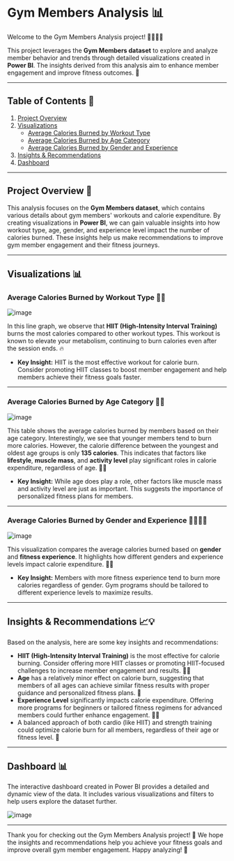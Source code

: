 # Gym Members Analysis 📊

Welcome to the Gym Members Analysis project! 🚴‍♀️🏋️‍♂️

This project leverages the **Gym Members dataset** to explore and analyze member behavior and trends through detailed visualizations created in **Power BI**. The insights derived from this analysis aim to enhance member engagement and improve fitness outcomes. 💪

---

## Table of Contents 📑

1. [Project Overview](#project-overview)
2. [Visualizations](#visualizations)
   - [Average Calories Burned by Workout Type](#average-calories-burned-by-workout-type)
   - [Average Calories Burned by Age Category](#average-calories-burned-by-age-category)
   - [Average Calories Burned by Gender and Experience](#average-calories-burned-by-gender-and-experience)
3. [Insights & Recommendations](#insights-recommendations)
4. [Dashboard](#dashboard)

---

## Project Overview 📝

This analysis focuses on the **Gym Members dataset**, which contains various details about gym members' workouts and calorie expenditure. By creating visualizations in **Power BI**, we can gain valuable insights into how workout type, age, gender, and experience level impact the number of calories burned. These insights help us make recommendations to improve gym member engagement and their fitness journeys.

---

## Visualizations 📊

### Average Calories Burned by Workout Type 🏋️‍♀️

![image](https://github.com/user-attachments/assets/63b0fda4-561c-452a-8a5f-b16611386b12)


In this line graph, we observe that **HIIT (High-Intensity Interval Training)** burns the most calories compared to other workout types. This workout is known to elevate your metabolism, continuing to burn calories even after the session ends. 🔥

- **Key Insight:** HIIT is the most effective workout for calorie burn. Consider promoting HIIT classes to boost member engagement and help members achieve their fitness goals faster.

---

### Average Calories Burned by Age Category 👶👵

![image](https://github.com/user-attachments/assets/fb3669d5-c41f-4448-92ac-7aad5d473531)


This table shows the average calories burned by members based on their age category. Interestingly, we see that younger members tend to burn more calories. However, the calorie difference between the youngest and oldest age groups is only **135 calories**. This indicates that factors like **lifestyle**, **muscle mass**, and **activity level** play significant roles in calorie expenditure, regardless of age. 🏃‍♂️

- **Key Insight:** While age does play a role, other factors like muscle mass and activity level are just as important. This suggests the importance of personalized fitness plans for members.

---

### Average Calories Burned by Gender and Experience 👩‍🦰🧑‍🦱

![image](https://github.com/user-attachments/assets/dac45d18-c08c-4dbd-a4a0-ff27d61b2d80)


This visualization compares the average calories burned based on **gender** and **fitness experience**. It highlights how different genders and experience levels impact calorie expenditure. 🧘‍♂️

- **Key Insight:** Members with more fitness experience tend to burn more calories regardless of gender. Gym programs should be tailored to different experience levels to maximize results.

---

## Insights & Recommendations 📈💡

Based on the analysis, here are some key insights and recommendations:

- **HIIT (High-Intensity Interval Training)** is the most effective for calorie burning. Consider offering more HIIT classes or promoting HIIT-focused challenges to increase member engagement and results. 🏋️‍♂️
- **Age** has a relatively minor effect on calorie burn, suggesting that members of all ages can achieve similar fitness results with proper guidance and personalized fitness plans. 💪
- **Experience Level** significantly impacts calorie expenditure. Offering more programs for beginners or tailored fitness regimens for advanced members could further enhance engagement. 🏃‍♀️
- A balanced approach of both cardio (like HIIT) and strength training could optimize calorie burn for all members, regardless of their age or fitness level. 💯

---

## Dashboard 📊

The interactive dashboard created in Power BI provides a detailed and dynamic view of the data. It includes various visualizations and filters to help users explore the dataset further.

![image](https://github.com/user-attachments/assets/b715ae1c-2517-429c-9e6a-fe5cc67e35f7)

---

Thank you for checking out the Gym Members Analysis project! 🚀 We hope the insights and recommendations help you achieve your fitness goals and improve overall gym member engagement. Happy analyzing! 🎉
